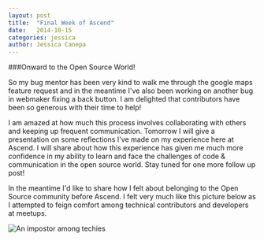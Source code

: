 ```yaml
---
layout: post
title:  "Final Week of Ascend"
date:   2014-10-15
categories: jessica
author: Jessica Canepa
---
```


###Onward to the Open Source World! 

So my bug mentor has been very kind to walk me through the google maps feature request and in the meantime I've also been working on another bug in webmaker fixing a back button. I am delighted that contributors have been so generous with their time to help! 

I am amazed at how much this process involves collaborating with others and keeping up frequent communication. Tomorrow I will give a presentation on some reflections I've made on my experience here at Ascend. I will share about how this experience has given me much more confidence in my ability to learn and face the challenges of code & communication in the open source world.  Stay tuned for one more follow up post!

In the meantime I'd like to share how I felt about belonging to the Open Source community before Ascend. I felt very much like this picture below as I attempted to feign comfort among technical contributors and developers at meetups. 

![An impostor among techies](http://trustonailende.files.wordpress.com/2013/10/imposter.jpg)




